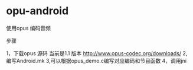 opu-android
===========

使用opus 编码音频


步骤

1，下载opus 源码 当前是1.1 版本 http://www.opus-codec.org/downloads/
2,编写Android.mk
3,可以根据opus_demo.c编写对应编码和节目函数
4，调用jni


